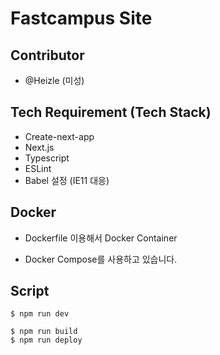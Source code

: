 # Fastcampus Site

## Contributor

- @Heizle (미성)

## Tech Requirement (Tech Stack)

- Create-next-app
- Next.js
- Typescript
- ESLint
- Babel 설정 (IE11 대응)

## Docker

- Dockerfile 이용해서 Docker Container

* Docker Compose를 사용하고 있습니다.

## Script

```
$ npm run dev
```

```
$ npm run build
$ npm run deploy
```
